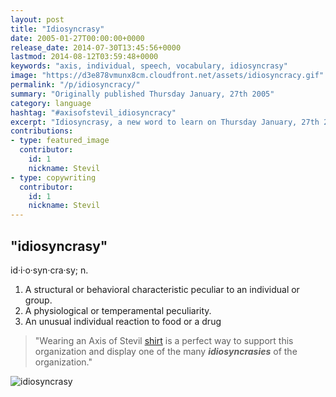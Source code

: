 ```yaml
---
layout: post
title: "Idiosyncrasy"
date: 2005-01-27T00:00:00+0000
release_date: 2014-07-30T13:45:56+0000
lastmod: 2014-08-12T03:59:48+0000
keywords: "axis, individual, speech, vocabulary, idiosyncrasy"
image: "https://d3e878vmunx8cm.cloudfront.net/assets/idiosyncracy.gif"
permalink: "/p/idiosyncracy/"
summary: "Originally published Thursday January, 27th 2005"
category: language
hashtag: "#axisofstevil_idiosyncracy"
excerpt: "Idiosyncrasy, a new word to learn on Thursday January, 27th 2005"
contributions:
- type: featured_image
  contributor:
    id: 1
    nickname: Stevil
- type: copywriting
  contributor:
    id: 1
    nickname: Stevil
---
```


[id_1]: https://d3e878vmunx8cm.cloudfront.net/assets/idiosyncracy.gif "idiosyncrasy"

## "idiosyncrasy" ##

id·i·o·syn·cra·sy; n.

1. A structural or behavioral characteristic peculiar to an individual or group.
2. A physiological or temperamental peculiarity.
3. An unusual individual reaction to food or a drug
 
> "Wearing an Axis of Stevil [shirt](/shirts "shirt") is a perfect way to support this organization and display one of the many ***idiosyncrasies*** of the organization."

![idiosyncrasy][id_1]
